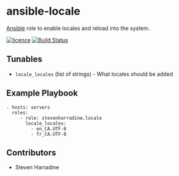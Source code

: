 # ansible-locale
[Ansible](http://www.ansible.com/) role to enable locales and reload into the system.

[![licence](https://img.shields.io/badge/licence-ISC-blue.svg)](https://opensource.org/licenses/ISC)
[![Build Status](https://travis-ci.org/stevenharradine/ansible-locale.png)](https://travis-ci.org/stevenharradine/ansible-locale)

Tunables
--------
* `locale_locales` (list of strings) - What locales should be added


Example Playbook
----------------
    - hosts: servers
      roles:
         - role: stevenharradine.locale
           locale_locales:
             - en_CA.UTF-8
             - fr_CA.UTF-8

Contributors
------------
* Steven Harradine
